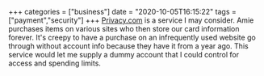 +++
categories = ["business"]
date = "2020-10-05T16:15:22"
tags = ["payment","security"]
+++
[Privacy.com](https://privacy.com) is a service I may consider. Amie purchases items on various sites who then store our card information forever. It's creepy to have a purchase on an infrequently used website go through without account info because they have it from a year ago. This service would let me supply a dummy account that I could control for access and spending limits.

